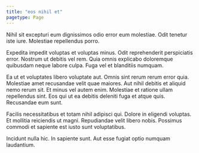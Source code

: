 ```yaml
---
title: "eos nihil et"
pagetype: Page
---
```

Nihil sit excepturi eum dignissimos odio error eum molestiae. Odit tenetur iste iure. Molestiae repellendus porro.

Expedita impedit voluptas et voluptas minus. Odit reprehenderit perspiciatis error. Nostrum ut debitis vel rem. Quia omnis explicabo doloremque quibusdam neque labore culpa. Fuga vel et blanditiis numquam.

Ea ut et voluptates libero voluptate aut. Omnis sint rerum rerum error quia. Molestiae amet recusandae velit quae maiores. Aut nihil debitis et aliquid nemo rerum sit. Et minus vel autem enim.
Molestiae et ratione ullam repellendus sint. Eos qui ut ea debitis deleniti fuga et atque quis. Recusandae eum sunt.

Facilis necessitatibus et totam nihil adipisci qui. Dolore in eligendi voluptas. Et mollitia reiciendis ut magni. Repudiandae velit libero nobis. Possimus commodi et sapiente est iusto sunt voluptatibus.

Incidunt nulla hic. In sapiente sunt. Aut esse fugiat optio numquam laudantium.
